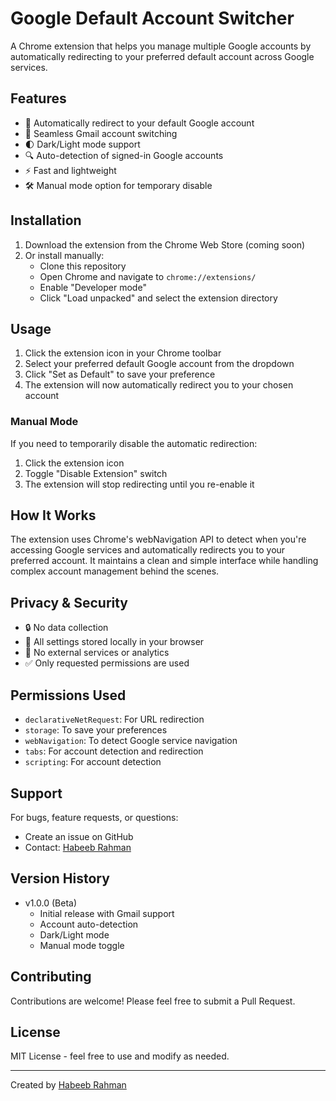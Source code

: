 # Google Default Account Switcher

A Chrome extension that helps you manage multiple Google accounts by automatically redirecting to your preferred default account across Google services.

## Features

- 🔄 Automatically redirect to your default Google account
- 📧 Seamless Gmail account switching
- 🌓 Dark/Light mode support
- 🔍 Auto-detection of signed-in Google accounts
- ⚡ Fast and lightweight
- 🛠️ Manual mode option for temporary disable

## Installation

1. Download the extension from the Chrome Web Store (coming soon)
2. Or install manually:
   - Clone this repository
   - Open Chrome and navigate to `chrome://extensions/`
   - Enable "Developer mode"
   - Click "Load unpacked" and select the extension directory

## Usage

1. Click the extension icon in your Chrome toolbar
2. Select your preferred default Google account from the dropdown
3. Click "Set as Default" to save your preference
4. The extension will now automatically redirect you to your chosen account

### Manual Mode

If you need to temporarily disable the automatic redirection:
1. Click the extension icon
2. Toggle "Disable Extension" switch
3. The extension will stop redirecting until you re-enable it

## How It Works

The extension uses Chrome's webNavigation API to detect when you're accessing Google services and automatically redirects you to your preferred account. It maintains a clean and simple interface while handling complex account management behind the scenes.

## Privacy & Security

- 🔒 No data collection
- 💾 All settings stored locally in your browser
- 🚫 No external services or analytics
- ✅ Only requested permissions are used

## Permissions Used

- `declarativeNetRequest`: For URL redirection
- `storage`: To save your preferences
- `webNavigation`: To detect Google service navigation
- `tabs`: For account detection and redirection
- `scripting`: For account detection

## Support

For bugs, feature requests, or questions:
- Create an issue on GitHub
- Contact: [Habeeb Rahman](https://bento.me/habeebrahman)

## Version History

- v1.0.0 (Beta)
  - Initial release with Gmail support
  - Account auto-detection
  - Dark/Light mode
  - Manual mode toggle

## Contributing

Contributions are welcome! Please feel free to submit a Pull Request.

## License

MIT License - feel free to use and modify as needed.

---

Created by [Habeeb Rahman](https://bento.me/habeebrahman)